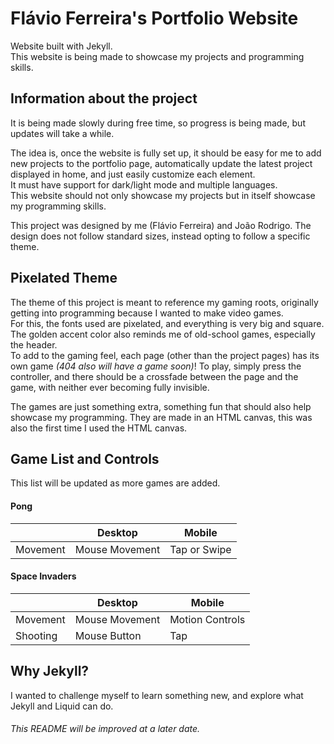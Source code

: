 # Flávio Ferreira's Portfolio Website

Website built with Jekyll.  
This website is being made to showcase my projects and programming skills.

## Information about the project

It is being made slowly during free time, so progress is being made, but updates will take a while.

The idea is, once the website is fully set up, it should be easy for me to add new projects to the portfolio page, automatically update the latest project displayed in home, and just easily customize each element.   
It must have support for dark/light mode and multiple languages.   
This website should not only showcase my projects but in itself showcase my programming skills.

This project was designed by me (Flávio Ferreira) and João Rodrigo. The design does not follow standard sizes, instead opting to follow a specific theme.

## Pixelated Theme

The theme of this project is meant to reference my gaming roots, originally getting into programming because I wanted to make video games.   
For this, the fonts used are pixelated, and everything is very big and square. The golden accent color also reminds me of old-school games, especially the header.   
To add to the gaming feel, each page (other than the project pages) has its own game *(404 also will have a game soon)*! To play, simply press the controller, and there should be a crossfade between the page and the game, with neither ever becoming fully invisible.

The games are just something extra, something fun that should also help showcase my programming. They are made in an HTML canvas, this was also the first time I used the HTML canvas.

## Game List and Controls
This list will be updated as more games are added.

#### Pong

|          | **Desktop**     | **Mobile**    |
|----------|-----------------|---------------|
| Movement | Mouse Movement  | Tap or Swipe  |

#### Space Invaders

|          | **Desktop**    | **Mobile**      |
|----------|----------------|-----------------|
| Movement | Mouse Movement | Motion Controls |
| Shooting | Mouse Button   | Tap             |

## Why Jekyll?
I wanted to challenge myself to learn something new, and explore what Jekyll and Liquid can do.

###### This README will be improved at a later date.